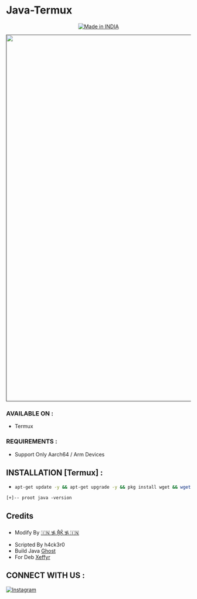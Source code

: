 # Java-Termux


<p align="center">
<a href="https://t.me/rktechnoindians"><img title="Made in INDIA" src="https://img.shields.io/badge/MADE%20IN-INDIA-SCRIPT?colorA=%23ff8100&colorB=%23017e40&colorC=%23ff0000&style=for-the-badge"></a>
</p>

<p align="center">
<p align="center">
 <a href=""><img src="https://user-images.githubusercontent.com/46929618/174643191-77dc1f24-ac45-48da-a285-d166b0979854.png" width="1000" hight="300"></a>
</p>


### AVAILABLE ON :

* Termux

### REQUIREMENTS :

* Support Only Aarch64 / Arm Devices

## INSTALLATION [Termux] :

* ```bash
  apt-get update -y && apt-get upgrade -y && pkg install wget && wget https://github.com/h4ck3r0/Java-termux/releases/download/javafix.sh/javafix.sh && bash javafix.sh
```
[+]-- proot java -version
```
## Credits

* Modify By [🇮🇳 ࿗ Я͓̽K͓̽ ࿗ 🇮🇳](https://t.me/RK_TECHNO_INDIA)
* Scripted By h4ck3r0
* Build Java [Ghost](https://github.com/ghost)
* For Deb [Xeffyr](https://github.com/xeffyr)

## CONNECT WITH US :

[![Instagram](https://img.shields.io/badge/TELEGRAM-CHANNEL-red?style=for-the-badge&logo=telegram)](https://rebrand.ly/rktechnoindians)
